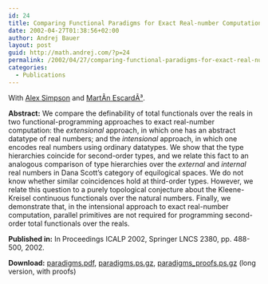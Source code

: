 ```yaml
---
id: 24
title: Comparing Functional Paradigms for Exact Real-number Computation
date: 2002-04-27T01:38:56+02:00
author: Andrej Bauer
layout: post
guid: http://math.andrej.com/?p=24
permalink: /2002/04/27/comparing-functional-paradigms-for-exact-real-number-computation/
categories:
  - Publications
---
```

With [Alex Simpson](http://homepages.inf.ed.ac.uk/als/) and [MartÃ­n EscardÃ³](http://www.cs.bham.ac.uk/~mhe/).

**Abstract:** We compare the definability of total functionals over the reals in two functional-programming approaches to exact real-number computation: the _extensional_ approach, in which one has an abstract datatype of real numbers; and the _intensional_ approach, in which one encodes real numbers using ordinary datatypes. We show that the type hierarchies coincide for second-order types, and we relate this fact to an analogous comparison of type hierarchies over the _external_ and _internal_ real numbers in Dana Scott&#8217;s category of equilogical spaces. We do not know whether similar coincidences hold at third-order types. However, we relate this question to a purely topological conjecture about the Kleene-Kreisel continuous functionals over the natural numbers. Finally, we demonstrate that, in the intensional approach to exact real-number computation, parallel primitives are not required for programming second-order total functionals over the reals.

**Published in:** In Proceedings ICALP 2002, Springer LNCS 2380, pp. 488-500, 2002.

**Download:** [paradigms.pdf](/asset/data/paradigms.pdf "Comparing Functional Paradigms for Exact Real-number Computation"), [paradigms.ps.gz](/asset/data/paradigms.ps.gz "Comparing Functional Paradigms for Exact Real-number Computation"), [paradigms_proofs.ps.gz](/asset/data/paradigms_proofs.ps.gz "Comparing Functional Paradigms for Exact Real-number Computation (long version)") (long version, with proofs)
